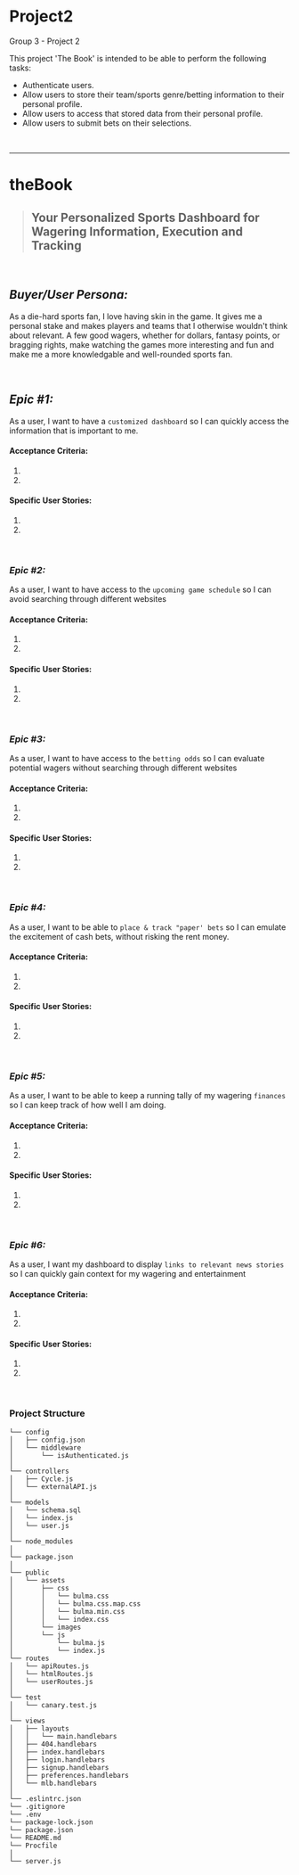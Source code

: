 # Project2
Group 3 - Project 2

This project 'The Book' is intended to be able to perform the following tasks:
- Authenticate users.
- Allow users to store their team/sports genre/betting information to their personal profile.
- Allow users to access that stored data from their personal profile.
- Allow users to submit bets on their selections.

<br>

---

# **theBook**

> ## Your Personalized Sports Dashboard for Wagering Information, Execution and Tracking

<br>

## *Buyer/User Persona:*

As a die-hard sports fan, I love having skin in the game. It gives me a personal stake and makes players and teams that I otherwise wouldn't think about relevant.  A few good wagers, whether for dollars, fantasy points, or bragging rights, make watching the games more interesting and fun and make me a more knowledgable and well-rounded sports fan.

<br>

## *Epic #1:*
As a user, I want to have a `customized dashboard` so I can quickly access the information that is important to me.

#### Acceptance Criteria:
1.
2.
#### Specific User Stories:
1.
2.

<br>

### *Epic #2:*
As a user, I want to have access to the `upcoming game schedule` so I can avoid searching through different websites
#### Acceptance Criteria:
1.
2.
#### Specific User Stories:
1.
2.

<br>

### *Epic #3:*
As a user, I want to have access to the `betting odds` so I can evaluate potential wagers without searching through different websites
#### Acceptance Criteria:
1.
2.
#### Specific User Stories:
1.
2.

<br>

### *Epic #4:*
As a user, I want to be able to `place & track "paper' bets` so I can emulate the excitement of cash bets, without risking the rent money.
#### Acceptance Criteria:
1.
2.
#### Specific User Stories:
1.
2.

<br>

### *Epic #5:*
As a user, I want to be able to keep a running tally of my wagering `finances` so I can keep track of how well I am doing.
#### Acceptance Criteria:
1.
2.
#### Specific User Stories:
1.
2.

<br>

### *Epic #6:*
As a user, I want my dashboard to display `links to relevant news stories` so I can quickly gain context for my wagering and entertainment
#### Acceptance Criteria:
1.
2.
#### Specific User Stories:
1.
2.

<br>

### Project Structure


```
└── config
│   ├── config.json
│   └── middleware
│       └── isAuthenticated.js
│
└── controllers
│   ├── Cycle.js
│   └── externalAPI.js
│ 
└── models
│   └── schema.sql
│   └── index.js
│   └── user.js
│
└── node_modules
│ 
└── package.json
│
└── public
│   └── assets
│       ├── css
│       │   └── bulma.css
│       │   └── bulma.css.map.css
│       │   └── bulma.min.css
│       │   └── index.css
│       └── images
│       └── js
│           └── bulma.js
│           └── index.js
└── routes
│   └── apiRoutes.js
│   └── htmlRoutes.js
│   └── userRoutes.js
│
└── test
│   └── canary.test.js
│
└── views
│   ├── layouts
│   │   └── main.handlebars
│   ├── 404.handlebars
│   ├── index.handlebars
│   ├── login.handlebars
│   ├── signup.handlebars
│   ├── preferences.handlebars
│   └── mlb.handlebars
│
└── .eslintrc.json
└── .gitignore
└── .env
└── package-lock.json
└── package.json
└── README.md
└── Procfile
│ 
└── server.js



``` 
